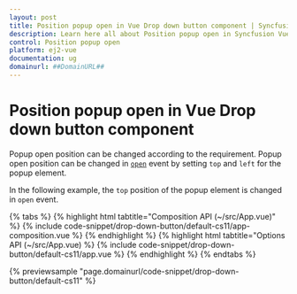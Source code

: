 ```yaml
---
layout: post
title: Position popup open in Vue Drop down button component | Syncfusion
description: Learn here all about Position popup open in Syncfusion Vue Drop down button component of Syncfusion Essential JS 2 and more.
control: Position popup open 
platform: ej2-vue
documentation: ug
domainurl: ##DomainURL##
---
```


# Position popup open in Vue Drop down button component

Popup open position can be changed according to the requirement. Popup open position can be changed in [`open`](https://ej2.syncfusion.com/vue/documentation/api/drop-down-button/#open) event by setting `top` and `left` for the popup element.

In the following example, the `top` position of the popup element is changed in `open` event.

{% tabs %}
{% highlight html tabtitle="Composition API (~/src/App.vue)" %}
{% include code-snippet/drop-down-button/default-cs11/app-composition.vue %}
{% endhighlight %}
{% highlight html tabtitle="Options API (~/src/App.vue) %}
{% include code-snippet/drop-down-button/default-cs11/app.vue %}
{% endhighlight %}
{% endtabs %}
        
{% previewsample "page.domainurl/code-snippet/drop-down-button/default-cs11" %}